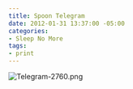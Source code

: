 ```yaml
---
title: Spoon Telegram
date: 2012-01-31 13:37:00 -05:00
categories:
- Sleep No More
tags:
- print
---
```


![Telegram-2760.png](/uploads/Telegram-2760.png)